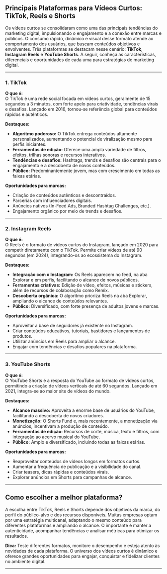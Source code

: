 
## Principais Plataformas para Vídeos Curtos: TikTok, Reels e Shorts

Os vídeos curtos se consolidaram como uma das principais tendências do marketing digital, impulsionando o engajamento e a conexão entre marcas e públicos. O consumo rápido, dinâmico e visual desse formato atende ao comportamento dos usuários, que buscam conteúdos objetivos e envolventes. Três plataformas se destacam nesse cenário: **TikTok**, **Instagram Reels** e **YouTube Shorts**. A seguir, conheça as características, diferenciais e oportunidades de cada uma para estratégias de marketing digital.

---

### 1. TikTok

**O que é:**  
O TikTok é uma rede social focada em vídeos curtos, geralmente de 15 segundos a 3 minutos, com forte apelo para criatividade, tendências virais e desafios. Lançado em 2016, tornou-se referência global para conteúdos rápidos e autênticos.

**Destaques:**
- **Algoritmo poderoso:** O TikTok entrega conteúdos altamente personalizados, aumentando o potencial de viralização mesmo para perfis iniciantes.
- **Ferramentas de edição:** Oferece uma ampla variedade de filtros, efeitos, trilhas sonoras e recursos interativos.
- **Tendências e desafios:** Hashtags, trends e desafios são centrais para o engajamento e a descoberta de novos conteúdos.
- **Público:** Predominantemente jovem, mas com crescimento em todas as faixas etárias.

**Oportunidades para marcas:**
- Criação de conteúdos autênticos e descontraídos.
- Parcerias com influenciadores digitais.
- Anúncios nativos (In-Feed Ads, Branded Hashtag Challenges, etc.).
- Engajamento orgânico por meio de trends e desafios.

---

### 2. Instagram Reels

**O que é:**  
O Reels é o formato de vídeos curtos do Instagram, lançado em 2020 para competir diretamente com o TikTok. Permite criar vídeos de até 90 segundos (em 2024), integrando-os ao ecossistema do Instagram.

**Destaques:**
- **Integração com o Instagram:** Os Reels aparecem no feed, na aba Explorar e em perfis, facilitando o alcance de novos públicos.
- **Ferramentas criativas:** Edição de vídeo, efeitos, músicas e stickers, além de recursos de colaboração como Remix.
- **Descoberta orgânica:** O algoritmo prioriza Reels na aba Explorar, ampliando o alcance de conteúdos relevantes.
- **Público:** Diversificado, com forte presença de adultos jovens e marcas.

**Oportunidades para marcas:**
- Aproveitar a base de seguidores já existente no Instagram.
- Criar conteúdos educativos, tutoriais, bastidores e lançamentos de produtos.
- Utilizar anúncios em Reels para ampliar o alcance.
- Engajar com tendências e desafios populares na plataforma.

---

### 3. YouTube Shorts

**O que é:**  
O YouTube Shorts é a resposta do YouTube ao formato de vídeos curtos, permitindo a criação de vídeos verticais de até 60 segundos. Lançado em 2021, integra-se ao maior site de vídeos do mundo.

**Destaques:**
- **Alcance massivo:** Aproveita a enorme base de usuários do YouTube, facilitando a descoberta de novos criadores.
- **Monetização:** O Shorts Fund e, mais recentemente, a monetização via anúncios, incentivam a produção de conteúdo.
- **Ferramentas de edição:** Recursos de corte, música, texto e filtros, com integração ao acervo musical do YouTube.
- **Público:** Amplo e diversificado, incluindo todas as faixas etárias.

**Oportunidades para marcas:**
- Reaproveitar conteúdos de vídeos longos em formatos curtos.
- Aumentar a frequência de publicação e a visibilidade do canal.
- Criar teasers, dicas rápidas e conteúdos virais.
- Explorar anúncios em Shorts para campanhas de alcance.

---

## Como escolher a melhor plataforma?

A escolha entre TikTok, Reels e Shorts depende dos objetivos da marca, do perfil do público-alvo e dos recursos disponíveis. Muitas empresas optam por uma estratégia multicanal, adaptando o mesmo conteúdo para diferentes plataformas e ampliando o alcance. O importante é manter a autenticidade, acompanhar tendências e analisar métricas para otimizar os resultados.

**Dica:** Teste diferentes formatos, monitore o desempenho e esteja atento às novidades de cada plataforma. O universo dos vídeos curtos é dinâmico e oferece grandes oportunidades para engajar, conquistar e fidelizar clientes no ambiente digital.

---
```